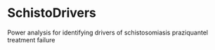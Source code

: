 # SchistoDrivers
Power analysis for identifying drivers of schistosomiasis praziquantel treatment failure
